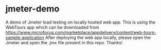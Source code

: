 # jmeter-demo
A demo of Jmeter load testing on locally hosted web app.
This is using the WebTours app which can be downloaded from https://www.microfocus.com/marketplace/appdelivery/content/web-tours-sample-application
After deploying the web app locally, please open the Jmeter and open the .jmx file present in this repo.
Thanks!

